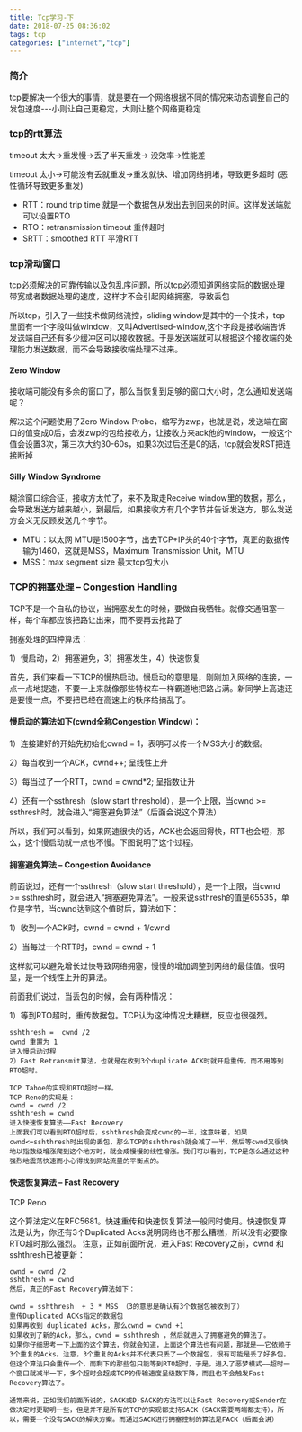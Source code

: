 ```yaml
---
title: Tcp学习-下
date: 2018-07-25 08:36:02
tags: tcp
categories: ["internet","tcp"]
---
```



### 简介
tcp要解决一个很大的事情，就是要在一个网络根据不同的情况来动态调整自己的发包速度---小则让自己更稳定，大则让整个网络更稳定


### tcp的rtt算法
timeout 太大->重发慢->丢了半天重发-> 没效率->性能差

timeout 太小->可能没有丢就重发->重发就快、增加网络拥堵，导致更多超时 (恶性循环导致更多重发)

* RTT：round trip time 就是一个数据包从发出去到回来的时间。这样发送端就可以设置RTO
* RTO：retransmission timeout 重传超时
* SRTT：smoothed RTT 平滑RTT


### tcp滑动窗口
tcp必须解决的可靠传输以及包乱序问题，所以tcp必须知道网络实际的数据处理带宽或者数据处理的速度，这样才不会引起网络拥塞，导致丢包

所以tcp，引入了一些技术做网络流控，sliding window是其中的一个技术，tcp里面有一个字段叫做window，又叫Advertised-window,这个字段是接收端告诉发送端自己还有多少缓冲区可以接收数据。于是发送端就可以根据这个接收端的处理能力发送数据，而不会导致接收端处理不过来。

#### Zero Window
接收端可能没有多余的窗口了，那么当恢复到足够的窗口大小时，怎么通知发送端呢？ 

解决这个问题使用了Zero Window Probe，缩写为zwp，也就是说，发送端在窗口的值变成0后，会发zwp的包给接收方，让接收方来ack他的window，一般这个值会设置3次，第三次大约30-60s，如果3次过后还是0的话，tcp就会发RST把连接断掉

#### Silly Window Syndrome
糊涂窗口综合征，接收方太忙了，来不及取走Receive window里的数据，那么，会导致发送方越来越小，到最后，如果接收方有几个字节并告诉发送方，那么发送方会义无反顾发送几个字节。

* MTU：以太网 MTU是1500字节，出去TCP+IP头的40个字节，真正的数据传输为1460，这就是MSS，Maximum Transmission Unit，MTU
* MSS：max segment size 最大tcp包大小



### TCP的拥塞处理 – Congestion Handling
TCP不是一个自私的协议，当拥塞发生的时候，要做自我牺牲。就像交通阻塞一样，每个车都应该把路让出来，而不要再去抢路了

拥塞处理的四种算法：

1）慢启动，2）拥塞避免，3）拥塞发生，4）快速恢复

首先，我们来看一下TCP的慢热启动。慢启动的意思是，刚刚加入网络的连接，一点一点地提速，不要一上来就像那些特权车一样霸道地把路占满。新同学上高速还是要慢一点，不要把已经在高速上的秩序给搞乱了。

#### 慢启动的算法如下(cwnd全称Congestion Window)：

1）连接建好的开始先初始化cwnd = 1，表明可以传一个MSS大小的数据。

2）每当收到一个ACK，cwnd++; 呈线性上升

3）每当过了一个RTT，cwnd = cwnd*2; 呈指数让升

4）还有一个ssthresh（slow start threshold），是一个上限，当cwnd >= ssthresh时，就会进入“拥塞避免算法”（后面会说这个算法）

所以，我们可以看到，如果网速很快的话，ACK也会返回得快，RTT也会短，那么，这个慢启动就一点也不慢。下图说明了这个过程。



#### 拥塞避免算法 – Congestion Avoidance
前面说过，还有一个ssthresh（slow start threshold），是一个上限，当cwnd >= ssthresh时，就会进入“拥塞避免算法”。一般来说ssthresh的值是65535，单位是字节，当cwnd达到这个值时后，算法如下：

1）收到一个ACK时，cwnd = cwnd + 1/cwnd

2）当每过一个RTT时，cwnd = cwnd + 1

这样就可以避免增长过快导致网络拥塞，慢慢的增加调整到网络的最佳值。很明显，是一个线性上升的算法。


前面我们说过，当丢包的时候，会有两种情况：

1）等到RTO超时，重传数据包。TCP认为这种情况太糟糕，反应也很强烈。
```
sshthresh =  cwnd /2
cwnd 重置为 1
进入慢启动过程
2）Fast Retransmit算法，也就是在收到3个duplicate ACK时就开启重传，而不用等到RTO超时。

TCP Tahoe的实现和RTO超时一样。
TCP Reno的实现是：
cwnd = cwnd /2
sshthresh = cwnd
进入快速恢复算法——Fast Recovery
上面我们可以看到RTO超时后，sshthresh会变成cwnd的一半，这意味着，如果cwnd<=sshthresh时出现的丢包，那么TCP的sshthresh就会减了一半，然后等cwnd又很快地以指数级增涨爬到这个地方时，就会成慢慢的线性增涨。我们可以看到，TCP是怎么通过这种强烈地震荡快速而小心得找到网站流量的平衡点的。
```

#### 快速恢复算法 – Fast Recovery
TCP Reno

这个算法定义在RFC5681。快速重传和快速恢复算法一般同时使用。快速恢复算法是认为，你还有3个Duplicated Acks说明网络也不那么糟糕，所以没有必要像RTO超时那么强烈。 注意，正如前面所说，进入Fast Recovery之前，cwnd 和 sshthresh已被更新：
```
cwnd = cwnd /2
sshthresh = cwnd
然后，真正的Fast Recovery算法如下：

cwnd = sshthresh  + 3 * MSS （3的意思是确认有3个数据包被收到了）
重传Duplicated ACKs指定的数据包
如果再收到 duplicated Acks，那么cwnd = cwnd +1
如果收到了新的Ack，那么，cwnd = sshthresh ，然后就进入了拥塞避免的算法了。
如果你仔细思考一下上面的这个算法，你就会知道，上面这个算法也有问题，那就是——它依赖于3个重复的Acks。注意，3个重复的Acks并不代表只丢了一个数据包，很有可能是丢了好多包。但这个算法只会重传一个，而剩下的那些包只能等到RTO超时，于是，进入了恶梦模式——超时一个窗口就减半一下，多个超时会超成TCP的传输速度呈级数下降，而且也不会触发Fast Recovery算法了。

通常来说，正如我们前面所说的，SACK或D-SACK的方法可以让Fast Recovery或Sender在做决定时更聪明一些，但是并不是所有的TCP的实现都支持SACK（SACK需要两端都支持），所以，需要一个没有SACK的解决方案。而通过SACK进行拥塞控制的算法是FACK（后面会讲）
```
